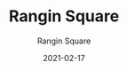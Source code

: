 ---
designer: "Endless Knot"
description: "Color%20Name%3A%20Lead%0AMaterial%3A%20Wool/Silk%0APile%3A%20CutStyle%3A%20Abstract%2C%20Modern%2C%20New%20ArrivalsCollection%3A%20Hand-Knotted%20Collection"
image_primary: "img/Lead-600x749.jpg"
manufacturer: "Endless Knot"
href: "https://endlessknotrugs.com/product/rangin-square-lead/"
subtitle: "Rangin Square"
tags: 
  - "lead"
  - "wool/silk"
  - "cut"
  - "abstract, modern, new arrivals"
  - "hand-knotted collection"
  - "Endless Knot"
  - "Hand-Knotted Rugs"
title: "Rangin Square"
category: "hand-knotted-rugs"
slug: "/manufacturers/endless-knot/hand-knotted-rugs/endless-knot-rangin-square"
date: "2021-02-17"
---